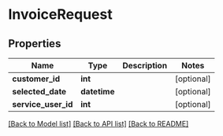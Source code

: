 # InvoiceRequest

## Properties
Name | Type | Description | Notes
------------ | ------------- | ------------- | -------------
**customer_id** | **int** |  | [optional] 
**selected_date** | **datetime** |  | [optional] 
**service_user_id** | **int** |  | [optional] 

[[Back to Model list]](../README.md#documentation-for-models) [[Back to API list]](../README.md#documentation-for-api-endpoints) [[Back to README]](../README.md)


